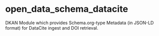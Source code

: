 # open_data_schema_datacite
DKAN Module which provides Schema.org-type Metadata (in JSON-LD format) for DataCite ingest and DOI retrieval.
